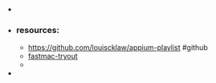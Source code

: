 -
- ### resources:
	- https://github.com/louiscklaw/appium-playlist #github
	- [fastmac-tryout](https://github.com/louiscklaw/fastmac-tryout)
	-
-